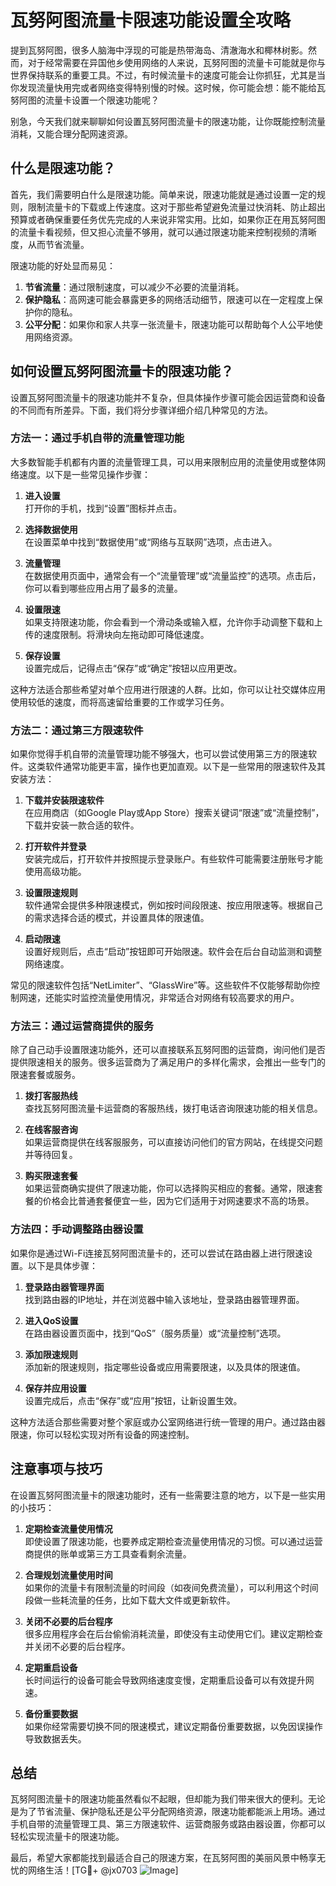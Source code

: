 # 瓦努阿图流量卡限速功能设置全攻略

提到瓦努阿图，很多人脑海中浮现的可能是热带海岛、清澈海水和椰林树影。然而，对于经常需要在异国他乡使用网络的人来说，瓦努阿图的流量卡可能就是你与世界保持联系的重要工具。不过，有时候流量卡的速度可能会让你抓狂，尤其是当你发现流量快用完或者网络变得特别慢的时候。这时候，你可能会想：能不能给瓦努阿图的流量卡设置一个限速功能呢？

别急，今天我们就来聊聊如何设置瓦努阿图流量卡的限速功能，让你既能控制流量消耗，又能合理分配网速资源。

## 什么是限速功能？

首先，我们需要明白什么是限速功能。简单来说，限速功能就是通过设置一定的规则，限制流量卡的下载或上传速度。这对于那些希望避免流量过快消耗、防止超出预算或者确保重要任务优先完成的人来说非常实用。比如，如果你正在用瓦努阿图的流量卡看视频，但又担心流量不够用，就可以通过限速功能来控制视频的清晰度，从而节省流量。

限速功能的好处显而易见：

1. **节省流量**：通过限制速度，可以减少不必要的流量消耗。
2. **保护隐私**：高网速可能会暴露更多的网络活动细节，限速可以在一定程度上保护你的隐私。
3. **公平分配**：如果你和家人共享一张流量卡，限速功能可以帮助每个人公平地使用网络资源。

## 如何设置瓦努阿图流量卡的限速功能？

设置瓦努阿图流量卡的限速功能并不复杂，但具体操作步骤可能会因运营商和设备的不同而有所差异。下面，我们将分步骤详细介绍几种常见的方法。

### 方法一：通过手机自带的流量管理功能

大多数智能手机都有内置的流量管理工具，可以用来限制应用的流量使用或整体网络速度。以下是一些常见操作步骤：

1. **进入设置**  
   打开你的手机，找到“设置”图标并点击。

2. **选择数据使用**  
   在设置菜单中找到“数据使用”或“网络与互联网”选项，点击进入。

3. **流量管理**  
   在数据使用页面中，通常会有一个“流量管理”或“流量监控”的选项。点击后，你可以看到哪些应用占用了最多的流量。

4. **设置限速**  
   如果支持限速功能，你会看到一个滑动条或输入框，允许你手动调整下载和上传的速度限制。将滑块向左拖动即可降低速度。

5. **保存设置**  
   设置完成后，记得点击“保存”或“确定”按钮以应用更改。

这种方法适合那些希望对单个应用进行限速的人群。比如，你可以让社交媒体应用使用较低的速度，而将高速留给重要的工作或学习任务。

### 方法二：通过第三方限速软件

如果你觉得手机自带的流量管理功能不够强大，也可以尝试使用第三方的限速软件。这类软件通常功能更丰富，操作也更加直观。以下是一些常用的限速软件及其安装方法：

1. **下载并安装限速软件**  
   在应用商店（如Google Play或App Store）搜索关键词“限速”或“流量控制”，下载并安装一款合适的软件。

2. **打开软件并登录**  
   安装完成后，打开软件并按照提示登录账户。有些软件可能需要注册账号才能使用高级功能。

3. **设置限速规则**  
   软件通常会提供多种限速模式，例如按时间段限速、按应用限速等。根据自己的需求选择合适的模式，并设置具体的限速值。

4. **启动限速**  
   设置好规则后，点击“启动”按钮即可开始限速。软件会在后台自动监测和调整网络速度。

常见的限速软件包括“NetLimiter”、“GlassWire”等。这些软件不仅能够帮助你控制网速，还能实时监控流量使用情况，非常适合对网络有较高要求的用户。

### 方法三：通过运营商提供的服务

除了自己动手设置限速功能外，还可以直接联系瓦努阿图的运营商，询问他们是否提供限速相关的服务。很多运营商为了满足用户的多样化需求，会推出一些专门的限速套餐或服务。

1. **拨打客服热线**  
   查找瓦努阿图流量卡运营商的客服热线，拨打电话咨询限速功能的相关信息。

2. **在线客服咨询**  
   如果运营商提供在线客服服务，可以直接访问他们的官方网站，在线提交问题并等待回复。

3. **购买限速套餐**  
   如果运营商确实提供了限速功能，你可以选择购买相应的套餐。通常，限速套餐的价格会比普通套餐便宜一些，因为它们适用于对网速要求不高的场景。

### 方法四：手动调整路由器设置

如果你是通过Wi-Fi连接瓦努阿图流量卡的，还可以尝试在路由器上进行限速设置。以下是具体步骤：

1. **登录路由器管理界面**  
   找到路由器的IP地址，并在浏览器中输入该地址，登录路由器管理界面。

2. **进入QoS设置**  
   在路由器设置页面中，找到“QoS”（服务质量）或“流量控制”选项。

3. **添加限速规则**  
   添加新的限速规则，指定哪些设备或应用需要限速，以及具体的限速值。

4. **保存并应用设置**  
   设置完成后，点击“保存”或“应用”按钮，让新设置生效。

这种方法适合那些需要对整个家庭或办公室网络进行统一管理的用户。通过路由器限速，你可以轻松实现对所有设备的网速控制。

## 注意事项与技巧

在设置瓦努阿图流量卡的限速功能时，还有一些需要注意的地方，以下是一些实用的小技巧：

1. **定期检查流量使用情况**  
   即使设置了限速功能，也要养成定期检查流量使用情况的习惯。可以通过运营商提供的账单或第三方工具查看剩余流量。

2. **合理规划流量使用时间**  
   如果你的流量卡有限制流量的时间段（如夜间免费流量），可以利用这个时间段做一些耗流量的任务，比如下载大文件或更新软件。

3. **关闭不必要的后台程序**  
   很多应用程序会在后台偷偷消耗流量，即使没有主动使用它们。建议定期检查并关闭不必要的后台程序。

4. **定期重启设备**  
   长时间运行的设备可能会导致网络速度变慢，定期重启设备可以有效提升网速。

5. **备份重要数据**  
   如果你经常需要切换不同的限速模式，建议定期备份重要数据，以免因误操作导致数据丢失。

## 总结

瓦努阿图流量卡的限速功能虽然看似不起眼，但却能为我们带来很大的便利。无论是为了节省流量、保护隐私还是公平分配网络资源，限速功能都能派上用场。通过手机自带的流量管理工具、第三方限速软件、运营商服务或路由器设置，你都可以轻松实现流量卡的限速功能。

最后，希望大家都能找到最适合自己的限速方案，在瓦努阿图的美丽风景中畅享无忧的网络生活！[TG💪+ @jx0703 ![Image](https://github.com/user-attachments/assets/dbca1d08-cadb-493c-b0ec-ad6f7a83f270)]